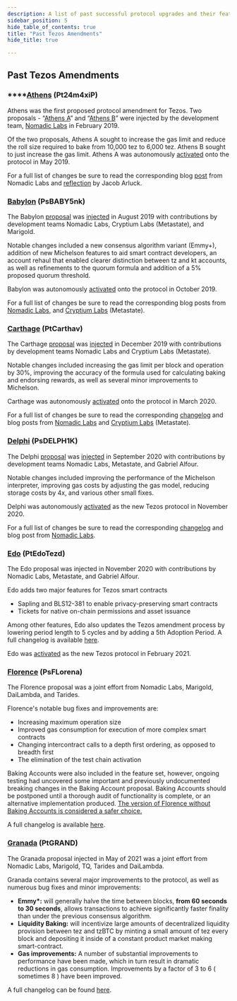 ```yaml
---
description: A list of past successful protocol upgrades and their features.
sidebar_position: 5
hide_table_of_contents: true
title: "Past Tezos Amendments"
hide_title: true

---
```


## Past Tezos Amendments

### \*\*\*\*[**Athens**](https://www.tezosagora.org/proposal/1) \(Pt24m4xiP\)

Athens was the first proposed protocol amendment for Tezos. Two proposals -  “[Athens A](https://forum.tezosagora.org/t/athens-a-pt24m4xip/29)” and “[Athens B](https://forum.tezosagora.org/t/athens-b-psd1ynubh/33)” were injected by the development team, [Nomadic Labs](https://blog.nomadic-labs.com/athens-our-proposals-for-the-first-voted-amendment.html) in February 2019. 

Of the two proposals, Athens A sought to increase the gas limit and reduce the roll size required to bake from 10,000 tez to 6,000 tez. Athens B sought to just increase the gas limit. Athens A was autonomously [activated](https://twitter.com/TezosAgoraBot/status/1133901612790034432?s=20) onto the protocol in May 2019. 

For a full list of changes be sure to read the corresponding blog [post](https://blog.nomadic-labs.com/athens-proposals-injected.html) from Nomadic Labs and [reflection](https://medium.com/tqtezos/reflecting-on-athens-the-first-self-amendment-of-tezos-4791ab3b1de1) by Jacob Arluck. 

### [**Babylon**](https://forum.tezosagora.org/t/babylon-2-0-1-psbabym1/1311) \(PsBABY5nk\)

The Babylon [proposal](https://forum.tezosagora.org/t/babylon-psbaby5nk/1171) was [injected](https://blog.nomadic-labs.com/babylon-proposal-injected.html) in August 2019 with contributions by development teams Nomadic Labs, Cryptium Labs \(Metastate\), and Marigold. 

Notable changes included a new consensus algorithm variant \(Emmy+\), addition of new Michelson features to aid smart contract developers, an account rehaul that enabled clearer distinction between tz and kt accounts, as well as refinements to the quorum formula and addition of a 5% proposed quorum threshold. 

Babylon was autonomously [activated](https://twitter.com/adrian_brink/status/1185137422432161792?s=20) onto the protocol in October 2019. 

For a full list of changes be sure to read the corresponding blog posts from [Nomadic Labs](https://blog.nomadic-labs.com/babylon-proposal-injected.html), and [Cryptium Labs](https://medium.com/metastatedev/on-babylon2-0-1-58058d9d2106) \(Metastate\). 

### [**Carthage**](https://www.tezosagora.org/proposal/7) \(PtCarthav\)

The Carthage [proposal](https://forum.tezosagora.org/t/carthage-ptcarthav/1466) was [injected](https://twitter.com/adrian_brink/status/1204447665230102529?s=20) in December 2019 with contributions by development teams Nomadic Labs and Cryptium Labs \(Metastate\). 

Notable changes included increasing the gas limit per block and operation by 30%, improving the accuracy of the formula used for calculating baking and endorsing rewards, as well as several minor improvements to Michelson. 

Carthage was autonomously [activated](https://twitter.com/tezos/status/1235590757416751105?s=20) onto the protocol in March 2020. 

For a full list of changes be sure to read the corresponding [changelog](https://tezos.gitlab.io/protocols/006_carthage.html#changelog) and blog posts from [Nomadic Labs](https://blog.nomadic-labs.com/carthage-changelog-and-testnet.html) and [Cryptium Labs](https://medium.com/metastatedev/updating-the-potential-carthage-proposal-and-resetting-the-carthagenet-test-network-f413a792571f) \(Metastate\). 

### [**Delphi**](https://www.tezosagora.org/proposal/8) \(PsDELPH1K\)

The Delphi [proposal](https://forum.tezosagora.org/t/delphi-psdelph1k/2157) was [injected](https://twitter.com/CryptiumLabs/status/1301819142018826242?s=20) in September 2020 with contributions by development teams Nomadic Labs, Metastate, and Gabriel Alfour. 

Notable changes included improving the performance of the Michelson interpreter, improving gas costs by adjusting the gas model, reducing storage costs by 4x, and various other small fixes. 

Delphi was autonomously [activated](https://twitter.com/tezos/status/1326877616322859009?s=20) as the new Tezos protocol in November 2020. 

For a full list of changes be sure to read the corresponding [changelog](https://blog.nomadic-labs.com/delphi-changelog.html#007-delphi-changelog) and blog post from [Nomadic Labs](https://blog.nomadic-labs.com/delphi-official-release.html). 

### [**Edo**](https://www.tezosagora.org/proposal/9) \(PtEdoTezd\)

The Edo proposal was injected in November 2020 with contributions by Nomadic Labs, Metastate, and Gabriel Alfour.

Edo adds two major features for Tezos smart contracts

* Sapling and BLS12-381 to enable privacy-preserving smart contracts
* Tickets for native on-chain permissions and asset issuance

Among other features, Edo also updates the Tezos amendment process by lowering period length to 5 cycles and by adding a 5th Adoption Period. A full changelog is available [here](https://tezos.gitlab.io/protocols/008_edo.html).

Edo was [activated](https://www.tezosagora.org/period/40) as the new Tezos protocol in February 2021.

### [**Florence**](https://www.tezosagora.org/period/46%20) \(PsFLorena\)

The Florence proposal was a joint effort from Nomadic Labs, Marigold, DaiLambda, and Tarides.

Florence's notable bug fixes and improvements are:

* Increasing maximum operation size
* Improved gas consumption for execution of more complex smart contracts
* Changing intercontract calls to a depth first ordering, as opposed to breadth first
* The elimination of the test chain activation

Baking Accounts were also included in the feature set, however, ongoing testing had uncovered some important and previously undocumented breaking changes in the Baking Account proposal. Baking Accounts should be postponed until a thorough audit of functionality is complete, or an alternative implementation produced. [The version of Florence without Baking Accounts is considered a safer choice.](https://blog.nomadic-labs.com/baking-accounts-proposal-contains-unexpected-breaking-changes.html)

A full changelog is available [here](http://doc.tzalpha.net/protocols/009_florence.html). 

### [**Granada**](https://www.tezosagora.org/period/51%20) \(PtGRAND\)

The Granada proposal injected in May of 2021 was a joint effort from Nomadic Labs, Marigold, TQ, Tarides and DaiLambda.  
  
Granada contains several major improvements to the protocol, as well as numerous bug fixes and minor improvements:

*  **Emmy\*:** will generally halve the time between blocks, **from 60 seconds to 30 seconds**, allows transactions to achieve significantly faster finality than under the previous consensus algorithm.
* **Liquidity Baking:** will incentivize large amounts of decentralized liquidity provision between tez and tzBTC by minting a small amount of tez every block and depositing it inside of a constant product market making smart-contract.
*  **Gas improvements:** A number of substantial improvements to performance have been made, which in turn result in dramatic reductions in gas consumption. Improvements by a factor of 3 to 6 \( sometimes 8 \) have been improved.  

A full changelog can be found [here](http://doc.tzalpha.net/protocols/010_granada.html%20).

